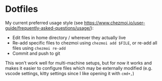 # Dotfiles

My current preferred usage style (see https://www.chezmoi.io/user-guide/frequently-asked-questions/usage/):
* Edit files in home directory / wherever they actually live
* Re-add specific files to chezmoi using `chezmoi add $FILE`, or re-add all files using `chezmoi re-add`
* Commit and push to git

This won't work well for multi-machine setups, but for now it works and makes it easier to configure files which may be externally modified (e.g. vscode settings, kitty settings since I like opening it with `cmd+,`)

